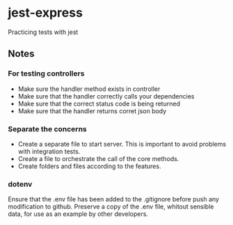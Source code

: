 # jest-express
Practicing tests with jest

## Notes
### For testing controllers
- Make sure the handler method exists in controller
- Make sure that the handler correctly calls your dependencies
- Make sure that the correct status code is being returned
- Make sure that the handler returns corret json body

### Separate the concerns
- Create a separate file to start server. This is important to avoid problems with integration tests.
- Create a file to orchestrate the call of the core methods.
- Create folders and files according to the features.

### dotenv
Ensure that the .env file has been added to the .gitignore before push any modification to github. Preserve a copy of the .env file, whitout sensible data, for use as an example by other developers.